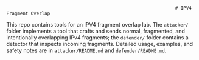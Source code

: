                                                                   # IPV4 Fragment Overlap 
This repo contains tools for an IPV4 fragment overlap lab. The `attacker/` folder implements a tool that crafts and sends normal, fragmented, and intentionally overlapping IPv4 fragments; the `defender/` folder contains a detector that inspects incoming fragments. Detailed usage, examples, and safety notes are in `attacker/README.md` and `defender/README.md`.

